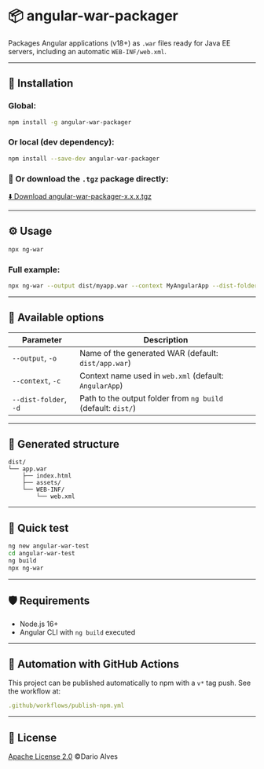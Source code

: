 # 📦 angular-war-packager

Packages Angular applications (v18+) as `.war` files ready for Java EE servers, including an automatic `WEB-INF/web.xml`.

---

## 🚀 Installation

### Global:

```bash
npm install -g angular-war-packager
```

### Or local (dev dependency):

```bash
npm install --save-dev angular-war-packager
```

### 🔽 Or download the `.tgz` package directly:

[⬇️ Download angular-war-packager-x.x.x.tgz](https://github.com/darioajr/angular-war-packager/releases)


---

## ⚙️ Usage

```bash
npx ng-war
```

### Full example:

```bash
npx ng-war --output dist/myapp.war --context MyAngularApp --dist-folder dist
```

---

## 🔧 Available options

| Parameter             | Description                                                               |
|-----------------------|---------------------------------------------------------------------------|
| `--output`, `-o`      | Name of the generated WAR (default: `dist/app.war`)                       |
| `--context`, `-c`     | Context name used in `web.xml` (default: `AngularApp`)                    |
| `--dist-folder`, `-d` | Path to the output folder from `ng build` (default: `dist/`)              |

---

## 📂 Generated structure

```
dist/
└── app.war
    ├── index.html
    ├── assets/
    └── WEB-INF/
        └── web.xml
```

---

## 🧪 Quick test

```bash
ng new angular-war-test
cd angular-war-test
ng build
npx ng-war
```

---

## 🛡️ Requirements

- Node.js 16+
- Angular CLI with `ng build` executed

---

## 🧬 Automation with GitHub Actions

This project can be published automatically to npm with a `v*` tag push. See the workflow at:

```yaml
.github/workflows/publish-npm.yml
```

---

## 📄 License

[Apache License 2.0](https://www.apache.org/licenses/LICENSE-2.0) ©Dario Alves
